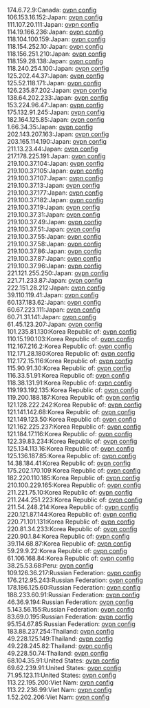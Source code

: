 174.6.72.9:Canada: [ovpn config](vpn/174_6_72_9.ovpn)  
106.153.16.152:Japan: [ovpn config](vpn/106_153_16_152.ovpn)  
111.107.20.111:Japan: [ovpn config](vpn/111_107_20_111.ovpn)  
114.19.166.236:Japan: [ovpn config](vpn/114_19_166_236.ovpn)  
118.104.100.159:Japan: [ovpn config](vpn/118_104_100_159.ovpn)  
118.154.252.10:Japan: [ovpn config](vpn/118_154_252_10.ovpn)  
118.156.251.210:Japan: [ovpn config](vpn/118_156_251_210.ovpn)  
118.159.28.138:Japan: [ovpn config](vpn/118_159_28_138.ovpn)  
118.240.254.100:Japan: [ovpn config](vpn/118_240_254_100.ovpn)  
125.202.44.37:Japan: [ovpn config](vpn/125_202_44_37.ovpn)  
125.52.118.171:Japan: [ovpn config](vpn/125_52_118_171.ovpn)  
126.235.87.202:Japan: [ovpn config](vpn/126_235_87_202.ovpn)  
138.64.202.233:Japan: [ovpn config](vpn/138_64_202_233.ovpn)  
153.224.96.47:Japan: [ovpn config](vpn/153_224_96_47.ovpn)  
175.132.91.245:Japan: [ovpn config](vpn/175_132_91_245.ovpn)  
182.164.125.85:Japan: [ovpn config](vpn/182_164_125_85.ovpn)  
1.66.34.35:Japan: [ovpn config](vpn/1_66_34_35.ovpn)  
202.143.207.163:Japan: [ovpn config](vpn/202_143_207_163.ovpn)  
203.165.114.190:Japan: [ovpn config](vpn/203_165_114_190.ovpn)  
211.13.23.44:Japan: [ovpn config](vpn/211_13_23_44.ovpn)  
217.178.225.191:Japan: [ovpn config](vpn/217_178_225_191.ovpn)  
219.100.37.104:Japan: [ovpn config](vpn/219_100_37_104.ovpn)  
219.100.37.105:Japan: [ovpn config](vpn/219_100_37_105.ovpn)  
219.100.37.107:Japan: [ovpn config](vpn/219_100_37_107.ovpn)  
219.100.37.13:Japan: [ovpn config](vpn/219_100_37_13.ovpn)  
219.100.37.177:Japan: [ovpn config](vpn/219_100_37_177.ovpn)  
219.100.37.182:Japan: [ovpn config](vpn/219_100_37_182.ovpn)  
219.100.37.19:Japan: [ovpn config](vpn/219_100_37_19.ovpn)  
219.100.37.31:Japan: [ovpn config](vpn/219_100_37_31.ovpn)  
219.100.37.49:Japan: [ovpn config](vpn/219_100_37_49.ovpn)  
219.100.37.51:Japan: [ovpn config](vpn/219_100_37_51.ovpn)  
219.100.37.55:Japan: [ovpn config](vpn/219_100_37_55.ovpn)  
219.100.37.58:Japan: [ovpn config](vpn/219_100_37_58.ovpn)  
219.100.37.86:Japan: [ovpn config](vpn/219_100_37_86.ovpn)  
219.100.37.87:Japan: [ovpn config](vpn/219_100_37_87.ovpn)  
219.100.37.96:Japan: [ovpn config](vpn/219_100_37_96.ovpn)  
221.121.255.250:Japan: [ovpn config](vpn/221_121_255_250.ovpn)  
221.71.233.87:Japan: [ovpn config](vpn/221_71_233_87.ovpn)  
222.151.28.212:Japan: [ovpn config](vpn/222_151_28_212.ovpn)  
39.110.119.41:Japan: [ovpn config](vpn/39_110_119_41.ovpn)  
60.137.183.62:Japan: [ovpn config](vpn/60_137_183_62.ovpn)  
60.67.223.111:Japan: [ovpn config](vpn/60_67_223_111.ovpn)  
60.71.31.141:Japan: [ovpn config](vpn/60_71_31_141.ovpn)  
61.45.123.207:Japan: [ovpn config](vpn/61_45_123_207.ovpn)  
101.235.81.130:Korea Republic of: [ovpn config](vpn/101_235_81_130.ovpn)  
110.15.190.103:Korea Republic of: [ovpn config](vpn/110_15_190_103.ovpn)  
112.167.216.2:Korea Republic of: [ovpn config](vpn/112_167_216_2.ovpn)  
112.171.28.180:Korea Republic of: [ovpn config](vpn/112_171_28_180.ovpn)  
112.172.15.116:Korea Republic of: [ovpn config](vpn/112_172_15_116.ovpn)  
115.90.91.30:Korea Republic of: [ovpn config](vpn/115_90_91_30.ovpn)  
116.33.51.91:Korea Republic of: [ovpn config](vpn/116_33_51_91.ovpn)  
118.38.131.91:Korea Republic of: [ovpn config](vpn/118_38_131_91.ovpn)  
119.193.192.135:Korea Republic of: [ovpn config](vpn/119_193_192_135.ovpn)  
119.200.188.187:Korea Republic of: [ovpn config](vpn/119_200_188_187.ovpn)  
121.128.222.242:Korea Republic of: [ovpn config](vpn/121_128_222_242.ovpn)  
121.141.142.68:Korea Republic of: [ovpn config](vpn/121_141_142_68.ovpn)  
121.149.123.50:Korea Republic of: [ovpn config](vpn/121_149_123_50.ovpn)  
121.162.225.237:Korea Republic of: [ovpn config](vpn/121_162_225_237.ovpn)  
121.184.17.116:Korea Republic of: [ovpn config](vpn/121_184_17_116.ovpn)  
122.39.83.234:Korea Republic of: [ovpn config](vpn/122_39_83_234.ovpn)  
125.134.113.16:Korea Republic of: [ovpn config](vpn/125_134_113_16.ovpn)  
125.136.187.85:Korea Republic of: [ovpn config](vpn/125_136_187_85.ovpn)  
14.38.184.41:Korea Republic of: [ovpn config](vpn/14_38_184_41.ovpn)  
175.202.170.109:Korea Republic of: [ovpn config](vpn/175_202_170_109.ovpn)  
182.220.110.185:Korea Republic of: [ovpn config](vpn/182_220_110_185.ovpn)  
210.100.229.165:Korea Republic of: [ovpn config](vpn/210_100_229_165.ovpn)  
211.221.75.10:Korea Republic of: [ovpn config](vpn/211_221_75_10.ovpn)  
211.244.251.223:Korea Republic of: [ovpn config](vpn/211_244_251_223.ovpn)  
211.54.248.214:Korea Republic of: [ovpn config](vpn/211_54_248_214.ovpn)  
220.121.87.144:Korea Republic of: [ovpn config](vpn/220_121_87_144.ovpn)  
220.71.101.131:Korea Republic of: [ovpn config](vpn/220_71_101_131.ovpn)  
220.81.34.233:Korea Republic of: [ovpn config](vpn/220_81_34_233.ovpn)  
220.90.1.84:Korea Republic of: [ovpn config](vpn/220_90_1_84.ovpn)  
39.114.68.87:Korea Republic of: [ovpn config](vpn/39_114_68_87.ovpn)  
59.29.9.22:Korea Republic of: [ovpn config](vpn/59_29_9_22.ovpn)  
61.106.168.84:Korea Republic of: [ovpn config](vpn/61_106_168_84.ovpn)  
38.25.53.68:Peru: [ovpn config](vpn/38_25_53_68.ovpn)  
109.126.36.217:Russian Federation: [ovpn config](vpn/109_126_36_217.ovpn)  
176.212.95.243:Russian Federation: [ovpn config](vpn/176_212_95_243.ovpn)  
178.186.125.60:Russian Federation: [ovpn config](vpn/178_186_125_60.ovpn)  
188.233.60.91:Russian Federation: [ovpn config](vpn/188_233_60_91.ovpn)  
46.36.9.194:Russian Federation: [ovpn config](vpn/46_36_9_194.ovpn)  
5.143.56.155:Russian Federation: [ovpn config](vpn/5_143_56_155.ovpn)  
83.69.0.195:Russian Federation: [ovpn config](vpn/83_69_0_195.ovpn)  
95.154.67.85:Russian Federation: [ovpn config](vpn/95_154_67_85.ovpn)  
183.88.237.254:Thailand: [ovpn config](vpn/183_88_237_254.ovpn)  
49.228.125.149:Thailand: [ovpn config](vpn/49_228_125_149.ovpn)  
49.228.245.82:Thailand: [ovpn config](vpn/49_228_245_82.ovpn)  
49.228.50.74:Thailand: [ovpn config](vpn/49_228_50_74.ovpn)  
68.104.35.91:United States: [ovpn config](vpn/68_104_35_91.ovpn)  
69.62.239.91:United States: [ovpn config](vpn/69_62_239_91.ovpn)  
71.95.123.11:United States: [ovpn config](vpn/71_95_123_11.ovpn)  
113.22.195.200:Viet Nam: [ovpn config](vpn/113_22_195_200.ovpn)  
113.22.236.99:Viet Nam: [ovpn config](vpn/113_22_236_99.ovpn)  
1.52.202.206:Viet Nam: [ovpn config](vpn/1_52_202_206.ovpn)  
